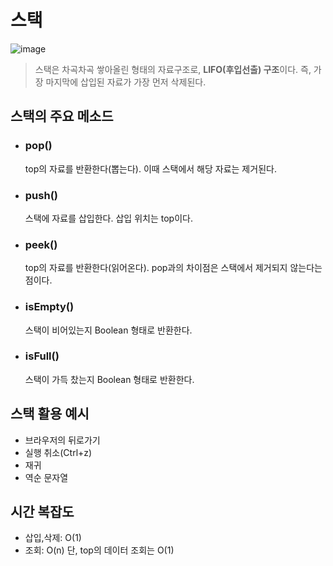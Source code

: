 # 스택

![image](https://github.com/dlrkdus/CS_STUDY/assets/99721126/ffd1c35f-637f-4cf4-b865-ecdfa8159258)
>스택은 차곡차곡 쌓아올린 형태의 자료구조로, **LIFO(후입선출) 구조**이다. 
>즉, 가장 마지막에 삽입된 자료가 가장 먼저 삭제된다.

## 스택의 주요 메소드
- ### pop()
  top의 자료를 반환한다(뽑는다). 이때 스택에서 해당 자료는 제거된다.
- ### push()
  스택에 자료를 삽입한다. 삽입 위치는 top이다.
- ### peek()
  top의 자료를 반환한다(읽어온다). pop과의 차이점은 스택에서 제거되지 않는다는 점이다.
- ### isEmpty()
  스택이 비어있는지 Boolean 형태로 반환한다.
- ### isFull()
  스택이 가득 찼는지 Boolean 형태로 반환한다.

## 스택 활용 예시
- 브라우저의 뒤로가기
- 실행 취소(Ctrl+z)
- 재귀
- 역순 문자열

## 시간 복잡도
- 삽입,삭제: O(1)
- 조회: O(n) 단, top의 데이터 조회는 O(1)
 


